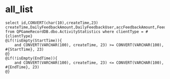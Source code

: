 all_list
===
    select id,CONVERT(char(10),createTime,23) createTime,DailyFeedbackAmount,DailyFeedbackUser,accFeedbackAmount,FeedbackRecAmount
    from QPGameRecordDB.dbo.ActivityStatistics where clientType = #{clientType}
    @if(!isEmpty(StartTime)){
        and CONVERT(VARCHAR(100), createTime, 23) >= CONVERT(VARCHAR(100), #{StartTime}, 23)
    @}
    @if(!isEmpty(EndTime)){
        and CONVERT(VARCHAR(100), createTime, 23) <= CONVERT(VARCHAR(100), #{EndTime}, 23)
    @}